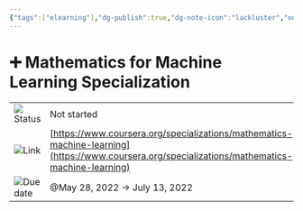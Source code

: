 ```yaml
---
{"tags":["elearning"],"dg-publish":true,"dg-note-icon":"lackluster","noteIcon":"lackluster","permalink":"/04-resources-material-para-zettel/elearning/mathematics-for-machine-learning-specialization/","dgPassFrontmatter":true,"created":"2025-10-16T09:50:41.857+01:00","updated":"2025-10-24T16:07:45.956+01:00"}
---
```


# ➕ Mathematics for Machine Learning Specialization

|   |   |
|---|---|
|![](Dashboard/Attachments/arrow-circle-down_gray%20395.svg)Status|Not started|
|![](Dashboard/Attachments/link_gray%2033.svg)Link|[https://www.coursera.org/specializations/mathematics-machine-learning](https://www.coursera.org/specializations/mathematics-machine-learning)|
|![](Dashboard/Attachments/calendar_gray%20338.svg)Due date|@May 28, 2022 → July 13, 2022|